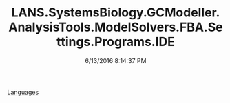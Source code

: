 ﻿---
title: LANS.SystemsBiology.GCModeller.AnalysisTools.ModelSolvers.FBA.Settings.Programs.IDE
date: 6/13/2016 8:14:37 PM
---

[Languages](T-LANS.SystemsBiology.GCModeller.AnalysisTools.ModelSolvers.FBA.Settings.Programs.IDE.Languages.html)
